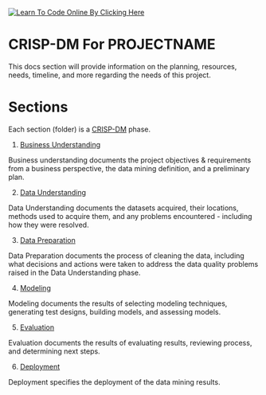 <a href='https://www.learntocodeonline.com/'>![Learn To Code Online By Clicking Here](../../../../Images/learn-to-code-online.png?raw=true "Learn To Code Online")</a>

# CRISP-DM For PROJECTNAME

This docs section will provide information on the planning, resources, needs, timeline, and more regarding the needs of this project.

# Sections

Each section (folder) is a [CRISP-DM](../README.md) phase.

1. [Business Understanding](1_business_understanding/README_business_understanding.MD)

Business understanding documents the project objectives & requirements from a business perspective, the data mining definition, and a preliminary plan.

2. [Data Understanding](2_data_understanding/README.MD)

Data Understanding documents the datasets acquired, their locations, methods used to acquire them, and any problems encountered - including how they were resolved.

3. [Data Preparation](3_data_preparation/README.MD)

Data Preparation documents the process of cleaning the data, including what decisions and actions were taken to address the data quality problems raised in the Data Understanding phase. 

4. [Modeling](4_modeling/README.MD)

Modeling documents the results of selecting modeling techniques, generating test designs, building models, and assessing models.

5. [Evaluation](5_evaluation/README.MD)

Evaluation documents the results of evaluating results, reviewing process, and determining next steps. 

6. [Deployment](6_deployment/README.MD)

Deployment specifies the deployment of the data mining results.